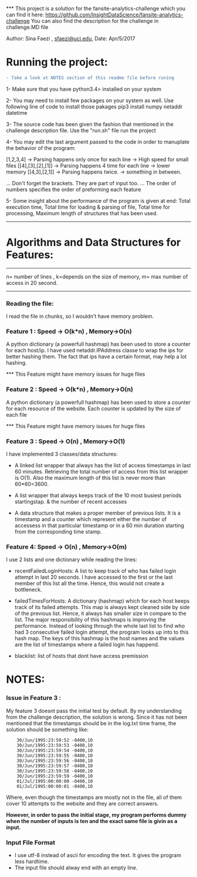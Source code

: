 *** This project is a solution for the fansite-analytics-challenge which you can find it here:
https://github.com/InsightDataScience/fansite-analytics-challenge
You can also find the description for the challenge in challenge.MD file

Author: Sina Faezi , sfaezi@uci.edu, Date:   Apr/5/2017




# Running the project: 
```diff
- Take a look at NOTES section of this readme file before runing
```

1- Make sure that you have python3.4> installed on your system

2- You may need to install few packages on your system as well. Use following line of code to install those pakages
pip3 install numpy netaddr datetime 

3- The source code has been given the fashion that mentioned in the challenge description file. Use the "run.sh" file run the project

4- You may edit the last argument passed to the code in order to manuplate the behavior of the program:

[1,2,3,4]         -> Parsing happens only once for each line -> High speed for small files
[[4],[3],[2],[1]] -> Parsing happens 4 time for each line -> lower memory
[[4,3],[2,1]] -> Parsing happens twice. -> something in between.

 ... Don't forget the brackets. They are part of input too.
 ... The order of numbers specifies the order of preforming each feature

5- Some insight about the performance of the program is given at end:
Total execution time,
Total time for loading & parsing of file, 
Total time for processing,
Maximum length of structures that has been used.



-------------------------------

# Algorithms and Data Structures for Features:

***
n= number of lines ,  k=depends on the size of memory,
m= max number of access in 20 second. 
***

### Reading the file:
I read the file in chunks, so I wouldn't have memory problem.

### Feature 1 : Speed -> O(k*n) , Memory->O(n)
A python dictionary (a powerfull hashmap) has been used to store a counter for each host/ip. I have used netaddr.IPAddress  classe to wrap the ips for better hashing them. The fact that ips have a certain format, may help a lot hashing.

*** This Feature might have memory issues for huge files


### Feature 2 : Speed -> O(k*n) , Memory->O(n)
A python dictionary (a powerfull hashmap) has been used to store a counter for each resource of the website. Each counter is updated by the size of each file

*** This Feature might have memory issues for huge files


### Feature 3 : Speed -> O(n) , Memory->O(1)
I have implemented 3 classes/data structures: 
- A linked list wrapper that always has the list of access timestamps in last 60 minutes. Retrieving the total number of access from this list wrapper is  O(1). Also the maximum length of this list is never more than 60*60=3600.  

- A list wrapper that always keeps track of the 10 most busiest periods startingstap. & the number of recent accesses

- A data structure that makes a proper member of previous lists. It is a timestamp and a counter which represent either the number of accessess in that particular timestamp or in a 60 min duration starting from the corresponding time stamp.

### Feature 4: Speed -> O(n) , Memory->O(m)
I use 2  lists and one dictionary while reading the lines:

- recentFailedLoginHosts: A list to keep track of who has failed login attempt in last 20 seconds. I have accessed to the first or the last member of this list all the time. Hence, this would not create a bottleneck. 

- failedTimesForHosts: A dictionary (hashmap) which for each host keeps track of its failed attempts. This map is always kept cleaned side by side of the previous list. Hence, it always has smaller size in compare to the list. The major responsibility of this hashmaps is improving the performance. Instead of looking through the whole last list to find who had 3 consecutive failed login attempt, the program looks up into to this hash map. The keys of this hashmap is the host names and the values are the list of timestamps where a failed login has happend.

- blacklist: list of hosts that dont have access premission

# NOTES:
### Issue in Feature 3 :
My feature 3 doesnt pass the initial test by default. By my understanding from the challenge description, the solution is wrong. Since it has not been mentioned that the timestamps should be in the log.txt time frame, the solution should be something like:

		30/Jun/1995:23:59:52 -0400,10
		30/Jun/1995:23:59:53 -0400,10
		30/Jun/1995:23:59:54 -0400,10
		30/Jun/1995:23:59:55 -0400,10
		30/Jun/1995:23:59:56 -0400,10
		30/Jun/1995:23:59:57 -0400,10
		30/Jun/1995:23:59:58 -0400,10
		30/Jun/1995:23:59:59 -0400,10
		01/Jul/1995:00:00:00 -0400,10
		01/Jul/1995:00:00:01 -0400,10

Where, even though the timestamps are mostly not in the file,  all of them cover 10 attempts to the website and they are correct answers.

**However, in order to pass the initial stage, my program performs dummy when the number of inputs is ten and the exact same file is givin as a input.**
### Input File Format
- I use utf-8 instead of ascii for encoding the text. It gives the program less hardtime.
- The input file should alway end with an empty line.
